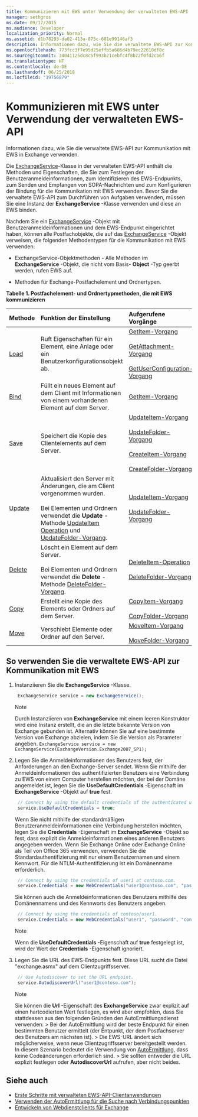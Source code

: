 ```yaml
---
title: Kommunizieren mit EWS unter Verwendung der verwalteten EWS-API
manager: sethgros
ms.date: 09/17/2015
ms.audience: Developer
localization_priority: Normal
ms.assetid: d1b78293-da02-413a-875c-681e99146af3
description: Informationen dazu, wie Sie die verwaltete EWS-API zur Kommunikation mit EWS in Exchange verwenden.
ms.openlocfilehash: 773fcc3f7e95d25effb5a686d4b79ec22610df8c
ms.sourcegitcommit: 34041125dc8c5f993b21cebfc4f8b72f0fd2cb6f
ms.translationtype: HT
ms.contentlocale: de-DE
ms.lasthandoff: 06/25/2018
ms.locfileid: "19756879"
---
```

# <a name="communicate-with-ews-by-using-the-ews-managed-api"></a>Kommunizieren mit EWS unter Verwendung der verwalteten EWS-API

Informationen dazu, wie Sie die verwaltete EWS-API zur Kommunikation mit EWS in Exchange verwenden.
  
Die [ExchangeService](http://msdn.microsoft.com/de-DE/library/microsoft.exchange.webservices.data.exchangeservice%28v=exchg.80%29.aspx)-Klasse in der verwalteten EWS-API enthält die Methoden und Eigenschaften, die Sie zum Festlegen der Benutzeranmeldeinformationen, zum Identifizieren des EWS-Endpunkts, zum Senden und Empfangen von SOPA-Nachrichten und zum Konfigurieren der Bindung für die Kommunikation mit EWS verwenden. Bevor Sie die verwaltete EWS-API zum Durchführen von Aufgaben verwenden, müssen Sie eine Instanz der **ExchangeService** -Klasse verwenden und diese an EWS binden. 
  
Nachdem Sie ein [ExchangeService](https://msdn.microsoft.com/library/Microsoft.Exchange.WebServices.Data.ExchangeService.aspx) -Objekt mit Benutzeranmeldeinformationen und dem EWS-Endpunkt eingerichtet haben, können alle Postfachobjekte, die auf das [ExchangeService](https://msdn.microsoft.com/library/Microsoft.Exchange.WebServices.Data.ExchangeService.aspx) -Objekt verweisen, die folgenden Methodentypen für die Kommunikation mit EWS verwenden: 
  
- ExchangeService-Objektmethoden - Alle Methoden im **ExchangeService** -Objekt, die nicht vom Basis- **Object** -Typ geerbt werden, rufen EWS auf. 
    
- Methoden für Exchange-Postfachelement und Ordnertypen.
    
**Tabelle 1. Postfachelement- und Ordnertypmethoden, die mit EWS kommunizieren**

|Methode|Funktion der Einstellung|Aufgerufene Vorgänge|
|:-----|:-----|:-----|
|[Load](http://msdn.microsoft.com/de-DE/library/microsoft.exchange.webservices.data.item.load%28v=exchg.80%29.aspx) <br/> |Ruft Eigenschaften für ein Element, eine Anlage oder ein Benutzerkonfigurationsobjekt ab.  <br/> |[GetItem-Vorgang](http://msdn.microsoft.com/library/e3590b8b-c2a7-4dad-a014-6360197b68e4%28Office.15%29.aspx) <br/><br/> [GetAttachment-Vorgang](http://msdn.microsoft.com/library/24d10a15-b942-415e-9024-a6375708f326%28Office.15%29.aspx) <br/><br/> [GetUserConfiguration-Vorgang](http://msdn.microsoft.com/library/71d50e3c-92bd-435f-8118-b28bb85f8138%28Office.15%29.aspx) <br/> |
|[Bind](http://msdn.microsoft.com/de-DE/library/microsoft.exchange.webservices.data.item.bind%28v=exchg.80%29.aspx) <br/> |Füllt ein neues Element auf dem Client mit Informationen von einem vorhandenen Element auf dem Server.  <br/> |[GetItem-Vorgang](http://msdn.microsoft.com/library/e3590b8b-c2a7-4dad-a014-6360197b68e4%28Office.15%29.aspx) <br/> |
|[Save](http://msdn.microsoft.com/de-DE/library/microsoft.exchange.webservices.data.item.save%28v=exchg.80%29.aspx) <br/> |Speichert die Kopie des Clientelements auf dem Server.  <br/> |[UpdateItem-Vorgang](http://msdn.microsoft.com/library/5d027523-e0bc-4da2-b60b-0cb9fc1fdfe4%28Office.15%29.aspx) <br/><br/> [UpdateFolder-Vorgang](http://msdn.microsoft.com/library/3494c996-b834-4813-b1ca-d99642d8b4e7%28Office.15%29.aspx) <br/><br/>[CreateItem-Vorgang](http://msdn.microsoft.com/library/78a52120-f1d0-4ed7-8748-436e554f75b6%28Office.15%29.aspx) <br/><br/>[CreateFolder-Vorgang](http://msdn.microsoft.com/library/6f6c334c-b190-4e55-8f0a-38f2a018d1b3%28Office.15%29.aspx) <br/> |
|[Update](http://msdn.microsoft.com/de-DE/library/microsoft.exchange.webservices.data.item.update%28v=exchg.80%29.aspx) <br/> |Aktualisiert den Server mit Änderungen, die am Client vorgenommen wurden.<br/><br/>Bei Elementen und Ordnern verwendet die **Update** -Methode [UpdateItem Operation](http://msdn.microsoft.com/library/5d027523-e0bc-4da2-b60b-0cb9fc1fdfe4%28Office.15%29.aspx) und [UpdateFolder-Vorgang](http://msdn.microsoft.com/library/3494c996-b834-4813-b1ca-d99642d8b4e7%28Office.15%29.aspx).  <br/> |[UpdateItem-Vorgang](http://msdn.microsoft.com/library/5d027523-e0bc-4da2-b60b-0cb9fc1fdfe4%28Office.15%29.aspx) <br/><br/>[UpdateFolder-Vorgang](http://msdn.microsoft.com/library/3494c996-b834-4813-b1ca-d99642d8b4e7%28Office.15%29.aspx) <br/> |
|[Delete](http://msdn.microsoft.com/de-DE/library/microsoft.exchange.webservices.data.item.delete%28v=exchg.80%29.aspx) <br/> |Löscht ein Element auf dem Server.<br/><br/>Bei Elementen und Ordnern verwendet die **Delete** -Methode [DeleteFolder-Vorgang](http://msdn.microsoft.com/library/b0f92682-4895-4bcf-a4a1-e4c2e8403979%28Office.15%29.aspx).  <br/> |[DeleteItem-Operation](http://msdn.microsoft.com/library/3e26c416-fa12-476e-bfd2-5c1f4bb7b348%28Office.15%29.aspx) <br/><br/> [DeleteFolder-Vorgang](http://msdn.microsoft.com/library/b0f92682-4895-4bcf-a4a1-e4c2e8403979%28Office.15%29.aspx) <br/> |
|[Copy](http://msdn.microsoft.com/de-DE/library/microsoft.exchange.webservices.data.item.copy%28v=exchg.80%29.aspx) <br/> |Erstellt eine Kopie des Elements oder Ordners auf dem Server.  <br/> |[CopyItem-Vorgang](http://msdn.microsoft.com/library/bcc68f9e-d511-4c29-bba6-ed535524624a%28Office.15%29.aspx) <br/><br/> [CopyFolder-Vorgang](http://msdn.microsoft.com/library/c7ea0d68-9793-4144-b378-d99536776db9%28Office.15%29.aspx) <br/> |
|[Move](http://msdn.microsoft.com/de-DE/library/microsoft.exchange.webservices.data.item.move%28v=exchg.80%29.aspx) <br/> |Verschiebt Elemente oder Ordner auf den Server.  <br/> |[MoveItem-Vorgang](http://msdn.microsoft.com/library/dcf40fa7-7796-4a5c-bf5b-7a509a18d208%28Office.15%29.aspx) <br/><br/> [MoveFolder-Vorgang](http://msdn.microsoft.com/library/c7233966-6c87-4a14-8156-b1610760176d%28Office.15%29.aspx) <br/> |
   
## <a name="to-use-the-ews-managed-api-to-communicate-with-ews"></a>So verwenden Sie die verwaltete EWS-API zur Kommunikation mit EWS

1. Instanziieren Sie die **ExchangeService** -Klasse. 
    
   ```csharp
    ExchangeService service = new ExchangeService();
   ```

   > [!NOTE]
   > Durch Instanziieren von **ExchangeService** mit einem leeren Konstruktor wird eine Instanz erstellt, die an die letzte bekannte Version von Exchange gebunden ist. Alternativ können Sie auf eine bestimmte Version von Exchange abzielen, indem Sie die Version als Parameter angeben. `ExchangeService service = new ExchangeService(ExchangeVersion.Exchange2007_SP1);`
  
2. Legen Sie die Anmeldeinformationen des Benutzers fest, der Anforderungen an den Exchange-Server sendet. Wenn Sie mithilfe der Anmeldeinformationen des authentifizierten Benutzers eine Verbindung zu EWS von einem Computer herstellen möchten, der bei der Domäne angemeldet ist, legen Sie die **UseDefaultCredentials** -Eigenschaft im **ExchangeService** -Objekt auf **true** fest.
    
   ```cs
    // Connect by using the default credentials of the authenticated user.
    service.UseDefaultCredentials = true;
   ```

   Wenn Sie nicht mithilfe der standardmäßigen Benutzeranmeldeinformationen eine Verbindung herstellen möchten, legen Sie die **Credentials** -Eigenschaft im **ExchangeService** -Objekt so fest, dass explizit die Anmeldeinformationen eines anderen Benutzers angegeben werden. Wenn Sie Exchange Online oder Exchange Online als Teil von Office 365 verwenden, verwenden Sie die Standardauthentifizierung mit nur einem Benutzernamen und einem Kennwort. Für die NTLM-Authentifizierung ist ein Domänenname erforderlich. 
    
   ```cs
    // Connect by using the credentials of user1 at contoso.com.
    service.Credentials = new WebCredentials("user1@contoso.com", "password");
   ```

   Sie können auch die Anmeldeinformationen des Benutzers mithilfe des Domänennamens und des Kennworts des Benutzers angeben.
    
   ```cs
    // Connect by using the credentials of contoso/user1.
    service.Credentials = new WebCredentials("user1", "password", "contoso");
   ```

   > [!NOTE]
   > Wenn die **UseDefaultCredentials** -Eigenschaft auf **true** festgelegt ist, wird der Wert der **Credentials** -Eigenschaft ignoriert. 
  
3. Legen Sie die URL des EWS-Endpunkts fest. Diese URL sucht die Datei "exchange.asmx" auf dem Clientzugriffsserver.
    
   ```cs
    // Use Autodiscover to set the URL endpoint.
    service.AutodiscoverUrl("user1@contoso.com");
   ```

   > [!NOTE]
   >  Sie können die **Url** -Eigenschaft des **ExchangeService** zwar explizit auf einen hartcodierten Wert festlegen, es wird aber empfohlen, dass Sie stattdessen aus den folgenden Gründen den AutoErmittlungsdienst verwenden: >  Bei der AutoErmittlung wird der beste Endpunkt für einen bestimmten Benutzer ermittelt (der Entpunkt, der dem Postfachserver des Benutzers am nächsten ist). >  Die EWS-URL ändert sich möglicherweise, wenn neue Clientzugriffsserver bereitgestellt werden. In diesem Szenario bedeutet die Verwendung von [AutoErmittlung](autodiscover-for-exchange.md), dass keine Codeänderungen erforderlich sind. >  Sie sollten entweder die URL explizit festlegen oder **AutodiscoverUrl** aufrufen, aber nicht beides. 
  
## <a name="see-also"></a>Siehe auch

- [Erste Schritte mit verwalteten EWS-API-Clientanwendungen](get-started-with-ews-managed-api-client-applications.md) 
- [Verwenden der AutoErmittlung für die Suche nach Verbindungspunkten](how-to-use-autodiscover-to-find-connection-points.md)   
- [Entwickeln von Webdienstclients für Exchange](develop-web-service-clients-for-exchange.md)
    

